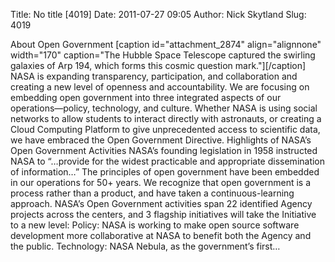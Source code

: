 Title: No title [4019]
Date: 2011-07-27 09:05
Author: Nick Skytland
Slug: 4019

About Open Government [caption id="attachment\_2874" align="alignnone"
width="170" caption="The Hubble Space Telescope captured the swirling
galaxies of Arp 194, which forms this cosmic question mark."][/caption]
NASA is expanding transparency, participation, and collaboration and
creating a new level of openness and accountability. We are focusing on
embedding open government into three integrated aspects of our
operations—policy, technology, and culture. Whether NASA is using social
networks to allow students to interact directly with astronauts, or
creating a Cloud Computing Platform to give unprecedented access to
scientific data, we have embraced the Open Government Directive.
Highlights of NASA’s Open Government Activities NASA’s founding
legislation in 1958 instructed NASA to “…provide for the widest
practicable and appropriate dissemination of information…” The
principles of open government have been embedded in our operations for
50+ years. We recognize that open government is a process rather than a
product, and have taken a continuous-learning approach. NASA’s Open
Government activities span 22 identified Agency projects across the
centers, and 3 flagship initiatives will take the Initiative to a new
level: Policy: NASA is working to make open source software development
more collaborative at NASA to benefit both the Agency and the public.
Technology: NASA Nebula, as the government’s first…
